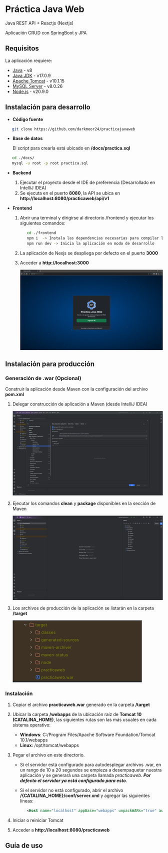 # Práctica Java Web

Java REST API + Reactjs (Nextjs)

Aplicación CRUD con SpringBoot y JPA

## Requisitos

La aplicación requiere:

- [Java](https://www.java.com/es/) - v8
- [Java JDK](https://www.oracle.com/mx/java/technologies/downloads/#java17) - v17.0.9
- [Apache Tomcat](https://tomcat.apache.org/download-10.cgi) - v10.1.15
- [MySQL Server](https://downloads.mysql.com/archives/installer/) - v8.0.26
- [Node.js](https://nodejs.org/) - v20.9.0

## Instalación para desarrollo

- **Código fuente**

```sh
   git clone https://github.com/darkmoor24/practicajavaweb
```

- **Base de datos**

  El script para crearla está ubicado en **/docs/practica.sql**
```sh
   cd ./docs/
   mysql -u root -p root practica.sql 
```
- **Backend**
    1. Ejecutar el proyecto desde el IDE de preferencia (Desarrollado en IntelliJ IDEA)
     2. Se ejecuta en el puerto **8080**, la API se ubica en **http://localhost:8080/practicaweb/api/v1**

- **Frontend**
    1. Abrir una terminal y dirigirse al directorio /frontend y ejecutar los siguientes comandos:
         ```sh
            cd ./frontend
            npm i  -> Instala las dependencias necesarias para compilar la app de Nextjs
            npm run dev -> Inicia la aplicación en modo de desarrollo
        ```
         
    2. La aplicación de Nexjs se despliega por defecto en el puerto **3000**
    3. Acceder a **http://localhost:3000**
 
       ![Pantalla inicial](/docs/images/main.png)


## Instalación para producción
### Generación de .war (Opcional)
Construir la aplicación desde Maven con la configuración del archivo **pom.xml**
 1. Delegar construcción de aplicación a Maven (desde IntelliJ IDEA)
     
     ![Diálogo de Configuración -Build, Execution, Deployment para delegar a Maven la construcción de la aplicación ](/docs/images/build1.png)

2. Ejecutar los comandos **clean** y **package** disponibles en la sección de Maven

    ![Ubicación de sección Maven con comandos de ciclo de vida](/docs/images/build2.png)

3. Los archivos de producción de la aplicación se listarán en la carpeta **/target**

    ![Archivos generados en carpeta /target](/docs/images/build3.png)

### Instalación

 1. Copiar el archivo **practicaweb.war** generado en la carpeta **/target**

 2. Ubicar la carpeta **/webapps** de la ubicación raíz de **Tomcat 10 (CATALINA_HOME)**, las siguientes rutas son las más usuales en cada sistema operativo: 
     - **Windows**: C:/Program Files/Apache Software Foundation/Tomcat 10.1/webapps
     - **Linux**: /opt/tomcat/webapps

 3. Pegar el archivo en este directorio. 
     - Si el servidor está configurado para autodesplegar archivos .war, en un rango de 10 a 20 segundos se empieza a desempaquetar nuestra aplicación y se generará una carpeta llamada _practicaweb_. ***Por defecto el servidor ya está configurado para esto***.
     - Si el servidor no está configurado, abrir el archivo **/{CATALINA_HOME}/conf/server.xml** y agregar las siguientes líneas:

       ```xml
          <Host name="localhost" appBase="webapps" unpackWARs="true" autoDeploy="true">  
       ```
 4. Iniciar o reiniciar Tomcat
 5. Acceder a **http://localhost:8080/practicaweb** 

## Guía de uso

